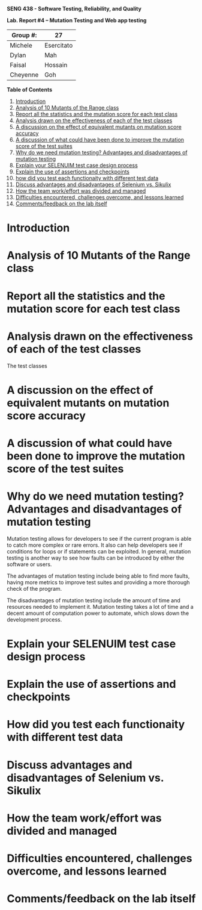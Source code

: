 **SENG 438 - Software Testing, Reliability, and Quality**

**Lab. Report \#4 – Mutation Testing and Web app testing**

| Group \#: | 27         |
| --------- | ---------- |
| Michele   | Esercitato |
| Dylan     | Mah        |
| Faisal    | Hossain    |
| Cheyenne  | Goh        |

**Table of Contents**

1. [Introduction](#Introduction)
2. [Analysis of 10 Mutants of the Range class](#Analysis-of-10-Mutants-of-the-Range-class)
3. [Report all the statistics and the mutation score for each test class](#Report-all-the-statistics-and-the-mutation-score-for-each-test-class)
4. [Analysis drawn on the effectiveness of each of the test classes](#Analysis-drawn-on-the-effectiveness-of-each-of-the-test-classes)
5. [A discussion on the effect of equivalent mutants on mutation score accuracy](#A-discussion-on-the-effect-of-equivalent-mutants-on-mutation-score-accuracy)
6. [A discussion of what could have been done to improve the mutation score of the test suites](#A-discussion-of-what-could-have-been-done-to-improve-the-mutation-score-of-the-test-suites)
7. [Why do we need mutation testing? Advantages and disadvantages of mutation testing](#Why-do-we-need-mutation-testing?-Advantages-and-disadvantages-of-mutation-testing)
8. [Explain your SELENUIM test case design process](#Explain-your-SELENUIM-test-case-design-process)
9. [Explain the use of assertions and checkpoints](#Explain-the-use-of-assertions-and-checkpoints)
10. [how did you test each functionaity with different test data](#how-did-you-test-each-functionaity-with-different-test-data)
11. [Discuss advantages and disadvantages of Selenium vs. Sikulix](#Discuss-advantages-and-disadvantages-of-Selenium-vs.-Sikulix)
12. [How the team work/effort was divided and managed](#How-the-team-work/effort-was-divided-and-managed)
13. [Difficulties encountered, challenges overcome, and lessons learned](#Difficulties-encountered-challenges-overcome-and-lessons-learned)
14. [Comments/feedback on the lab itself](#Comments/feedback-on-the-lab-itself)

# Introduction


# Analysis of 10 Mutants of the Range class


# Report all the statistics and the mutation score for each test class


# Analysis drawn on the effectiveness of each of the test classes
The test classes 

# A discussion on the effect of equivalent mutants on mutation score accuracy


# A discussion of what could have been done to improve the mutation score of the test suites


# Why do we need mutation testing? Advantages and disadvantages of mutation testing
Mutation testing allows for developers to see if the current program is able to catch more complex or rare errors. It also can help developers see if conditions for loops or if statements can be exploited. In general, mutation testing is another way to see how faults can be introduced by either the software or users.

The advantages of mutation testing include being able to find more faults, having more metrics to improve test suites and providing a more thorough check of the program.

The disadvantages of mutation testing include the amount of time and resources needed to implement it. Mutation testing takes a lot of time and a decent amount of computation power to automate, which slows down the development process.

# Explain your SELENUIM test case design process


# Explain the use of assertions and checkpoints


# How did you test each functionaity with different test data


# Discuss advantages and disadvantages of Selenium vs. Sikulix


# How the team work/effort was divided and managed


# Difficulties encountered, challenges overcome, and lessons learned


# Comments/feedback on the lab itself
